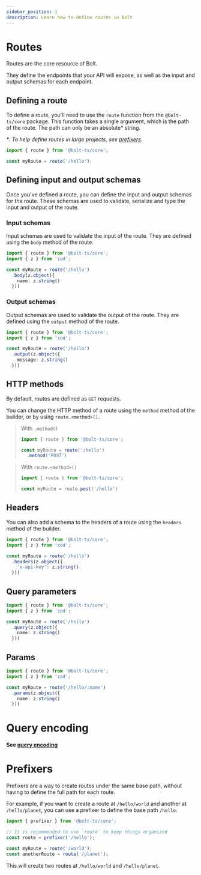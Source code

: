 ```yaml
---
sidebar_position: 1
description: Learn how to define routes in Bolt
---
```


# Routes

Routes are the core resource of Bolt.

They define the endpoints that your API will expose, as well as the input and output schemas for each endpoint.

## Defining a route

To define a route, you'll need to use the `route` function from the `@bolt-ts/core` package. This function takes a single argument, which is the path of the route. The path can only be an absolute* string.

_*: To help define routes in large projects, see [prefixers](/docs/basics/routes#prefixers)._

```typescript
import { route } from '@bolt-ts/core';

const myRoute = route('/hello');
```

## Defining input and output schemas

Once you've defined a route, you can define the input and output schemas for the route. These schemas are used to validate, serialize and type the input and output of the route.

### Input schemas

Input schemas are used to validate the input of the route. They are defined using the `body` method of the route.

```typescript
import { route } from '@bolt-ts/core';
import { z } from 'zod';

const myRoute = route('/hello')
  .body(z.object({
    name: z.string()
  }))
```

### Output schemas

Output schemas are used to validate the output of the route. They are defined using the `output` method of the route.

```typescript
import { route } from '@bolt-ts/core';
import { z } from 'zod';

const myRoute = route('/hello')
  .output(z.object({
    message: z.string()
  }))
```

## HTTP methods

By default, routes are defined as `GET` requests.

You can change the HTTP method of a route using the `method` method of the builder, or by using `route.<method>()`.

> With `.method()`
> ```typescript
> import { route } from '@bolt-ts/core';
> 
> const myRoute = route('/hello')
>   .method('POST')
> ```

> With `route.<method>()`
> ```typescript
> import { route } from '@bolt-ts/core';
> 
> const myRoute = route.post('/hello')
> ```

## Headers

You can also add a schema to the headers of a route using the `headers` method of the builder.

```typescript
import { route } from '@bolt-ts/core';
import { z } from 'zod';

const myRoute = route('/hello')
  .headers(z.object({
    'x-api-key': z.string()
  }))
```

## Query parameters

```typescript
import { route } from '@bolt-ts/core';
import { z } from 'zod';

const myRoute = route('/hello')
  .query(z.object({
    name: z.string()
  }))
```

## Params

```typescript
import { route } from '@bolt-ts/core';
import { z } from 'zod';

const myRoute = route('/hello/:name')
  .params(z.object({
    name: z.string()
  }))
```

# Query encoding

**See [query encoding](/docs/advanced/query-encoding)**

# Prefixers

Prefixers are a way to create routes under the same base path, without having to define the full path for each route.

For example, if you want to create a route at `/hello/world` and another at `/hello/planet`, you can use a prefixer to define the base path `/hello`.

```typescript
import { prefixer } from '@bolt-ts/core';

// It is recommended to use `route` to keep things organized
const route = prefixer('/hello');

const myRoute = route('/world');
const anotherRoute = route('/planet');
```

This will create two routes at `/hello/world` and `/hello/planet`.